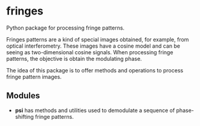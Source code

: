 # fringes
Python package for processing fringe patterns.

Fringes patterns are a kind of special images obtained, for example, from optical interferometry. These images have
a cosine model and can be seeing as two-dimensional cosine signals. When processing fringe patterns, the objective is 
obtain the modulating phase.

The idea of this package is to offer methods and operations to process fringe pattern images.

## Modules

- **psi** has methods and utilities used to demodulate a sequence of phase-shifting fringe patterns. 
